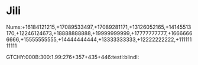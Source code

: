 # Jili

Nums:+16184121215,+17089533497,+17089281171,+13126052165,+14145513170,+12246124673,+18888888888,+19999999999,+17777777777,+16666666666,+15555555555,+14444444444,+13333333333,+12222222222,+11111111111

GTCHY:000B:300:1.99:276+357+435+446:testI:blindI:
